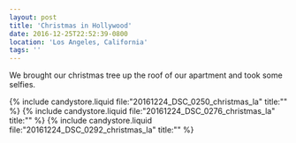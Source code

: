 ```yaml
---
layout: post
title: 'Christmas in Hollywood'
date: 2016-12-25T22:52:39-0800
location: 'Los Angeles, California'
tags: ''
---
```


We brought our christmas tree up the roof of our apartment and took some selfies.

{% include candystore.liquid file:"20161224_DSC_0250_christmas_la" title:"" %}
{% include candystore.liquid file:"20161224_DSC_0276_christmas_la" title:"" %}
{% include candystore.liquid file:"20161224_DSC_0292_christmas_la" title:"" %}
